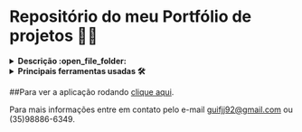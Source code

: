 # Repositório do meu Portfólio de projetos 👨‍💻

<details>
   <summary><strong>Descrição :open_file_folder:</strong></summary>
   Essa é uma aplicação criada para mostrar e arquivar a minha carreira como programador, desde os meus primeiros passos, até os projetos mais elaborados e profissionais.

   Essa aplicação contém:
   - `Meu currículo` (Um botão que te leva a um arquivo em PDF com minha caminhada profissional.)
   - `Sobre mim` (Aqui há um resumo sobre minha vida profissional, as principais ferramentas que conheço e minhas estatísticas no GitHub.)
   - `Projetos` (Tem os principais projetos em slides com uma descrição, as principais ferramentas usadas, links que levam o usuário para o repositório no GitHub ou para o Deploy da aplicação.)
   - Em projetos temos um botão para `mais Projetos` (Onde há a maioria dos exercício, projetos de menor relevância e estudos da minha trajetória como programador.)
   - `Contato` (Onde tem uma página com um formulário de contato que envia um e-mail para mim, um mapa com minha cidade e botões com minhas principais redes sociais.)
</details>

<details>
   <summary><strong>Principais ferramentas usadas 🛠</strong></summary>
   - `TypeScript` (Linguagem principal, baseada no JavaScript tipado)
   - `React` (Maior biblioteca JavaScript para desenvolvimento FrontEnd do mundo)
   - `ReactRouter V6` (Rotas para React)
   - `Swiper` (Biblioteca de Slides)
   - `Vite` (Cria e configura ambientes de desenvolvimento FrontEnd)
   - `NodeJs e NPM` (Para gerenciamento de pacotes e bibliotecas externas)
   - `typedJs` (Para criar os textos preenchendo dinamicamente na Home)
   - `React Icons` (Reuni as principais bibliotecas de Icones em componentes para React)
   - `Styled Components` (Criar estilização CSS em componentes React)
   - `CSS Module` (Cria CSS oganizando classes únicas por arquivo)
   - `ESLint` (Cria um padrão para a escrita de códigos)
</details>

##Para ver a aplicação rodando [clique aqui](https://guiifernandes.github.io/).

Para mais informações entre em contato pelo e-mail guifjj92@gmail.com ou (35)98886-6349.
